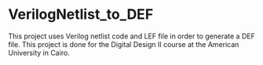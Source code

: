 # VerilogNetlist_to_DEF
This project uses Verilog netlist code and LEF file in order to generate a DEF file. This project is done for the Digital Design II course at the American University in Cairo.
